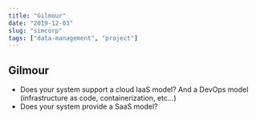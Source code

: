 ```yaml
---
title: "Gilmour"
date: "2019-12-03"
slug: "simcorp"
tags: ["data-management", "project"]
---
```


## Gilmour

- Does your system support a cloud IaaS model? And a DevOps model (infrastructure as code, containerization, etc...)
- Does your system provide a SaaS model?
